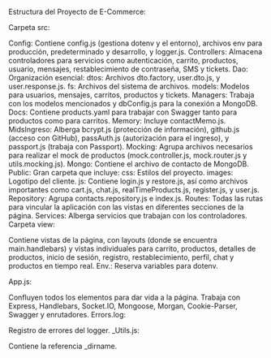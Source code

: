 Estructura del Proyecto de E-Commerce:

Carpeta src:

Config: Contiene config.js (gestiona dotenv y el entorno), archivos env para producción, predeterminado y desarrollo, y logger.js.
Controllers: Almacena controladores para servicios como autenticación, carrito, productos, usuario, mensajes, restablecimiento de contraseña, SMS y tickets.
Dao: Organización esencial:
dtos: Archivos dto.factory, user.dto.js, y user.response.js.
fs: Archivos del sistema de archivos.
models: Modelos para usuarios, mensajes, carritos, productos y tickets.
Managers: Trabaja con los modelos mencionados y dbConfig.js para la conexión a MongoDB.
Docs: Contiene products.yaml para trabajar con Swagger tanto para productos como para carritos.
Memory: Incluye contactMemo.js.
MidsIngreso: Alberga bcrypt.js (protección de información), github.js (acceso con GitHub), passAuth.js (autorización para el ingreso), y passport.js (trabaja con Passport).
Mocking: Agrupa archivos necesarios para realizar el mock de productos (mock.controller.js, mock.router.js y utils.mocking.js).
Mongo: Contiene el archivo de contacto de MongoDB.
Public: Gran carpeta que incluye:
css: Estilos del proyecto.
images: Logotipo del cliente.
js: Contiene login.js y restore.js, así como archivos importantes como cart.js, chat.js, realTimeProducts.js, register.js, y user.js.
Repository: Agrupa contacts.repository.js e index.js.
Routes: Todas las rutas para vincular la aplicación con las vistas en diferentes secciones de la página.
Services: Alberga servicios que trabajan con los controladores.
Carpeta view:

Contiene vistas de la página, con layouts (donde se encuentra main.handlebars) y vistas individuales para carrito, productos, detalles de productos, inicio de sesión, registro, restablecimiento, perfil, chat y productos en tiempo real.
Env.: Reserva variables para dotenv.

App.js:

Confluyen todos los elementos para dar vida a la página. Trabaja con Express, Handlebars, Socket.IO, Mongoose, Morgan, Cookie-Parser, Swagger y enrutadores.
Errors.log:

Registro de errores del logger.
_Utils.js:

Contiene la referencia _dirname.
